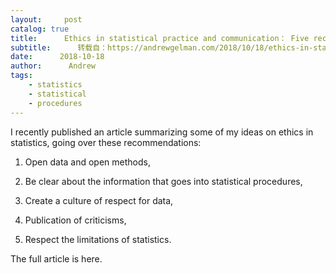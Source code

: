 ```yaml
---
layout:     post
catalog: true
title:      Ethics in statistical practice and communication： Five recommendations.
subtitle:      转载自：https://andrewgelman.com/2018/10/18/ethics-in-statistical-practice-and-communication-five-recommendations/
date:      2018-10-18
author:      Andrew
tags:
    - statistics
    - statistical
    - procedures
---
```





I recently published an article summarizing some of my ideas on ethics in statistics, going over these recommendations:

1. Open data and open methods,

2. Be clear about the information that goes into statistical procedures,

3. Create a culture of respect for data,

4. Publication of criticisms,

5. Respect the limitations of statistics.

The full article is here.



